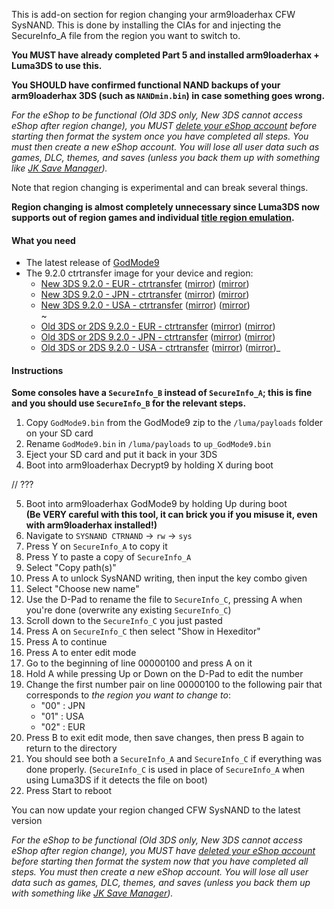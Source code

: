 This is add-on section for region changing your arm9loaderhax CFW SysNAND. This is done by installing the CIAs for and injecting the SecureInfo_A file from the region you want to switch to.

**You MUST have already completed Part 5 and installed arm9loaderhax + Luma3DS to use this.**

**You SHOULD have confirmed functional NAND backups of your arm9loaderhax 3DS (such as `NANDmin.bin`) in case something goes wrong.**

*For the eShop to be functional (Old 3DS only, New 3DS cannot access eShop after region change), you MUST [delete your eShop account](http://en-americas-support.nintendo.com/app/answers/detail/a_id/74/~/how-to-delete-a-nintendo-eshop-account) before starting then format the system once you have completed all steps. You must then create a new eShop account. You will lose all user data such as games, DLC, themes, and saves (unless you back them up with something like [JK Save Manager](https://gbatemp.net/threads/413143/)).*

Note that region changing is experimental and can break several things.

**Region changing is almost completely unnecessary since Luma3DS now supports out of region games and individual [title region emulation](https://github.com/AuroraWright/Luma3DS/wiki/Options-and-usage).**

#### What you need

* The latest release of [GodMode9](https://github.com/d0k3/GodMode9/releases/)
* The 9.2.0 ctrtransfer image for your device and region:
  +    <a href="https://plailect.github.io/Guide/9.2.0-20E_ctrtransfer_n3DS.torrent" target="_blank">New 3DS 9.2.0 - EUR - ctrtransfer</a> ([mirror]()) ([mirror]())  
  +    <a href="https://plailect.github.io/Guide/9.2.0-20J_ctrtransfer_n3DS.torrent" target="_blank">New 3DS 9.2.0 - JPN - ctrtransfer</a> ([mirror]()) ([mirror]())    
  +    <a href="https://plailect.github.io/Guide/9.2.0-20U_ctrtransfer_n3DS.torrent" target="_blank">New 3DS 9.2.0 - USA - ctrtransfer</a> ([mirror]()) ([mirror]())    
~
  +    <a href="https://plailect.github.io/Guide/9.2.0-20E_ctrtransfer_o3ds.torrent" target="_blank">Old 3DS or 2DS 9.2.0 - EUR - ctrtransfer</a> ([mirror]()) ([mirror]())    
  +    <a href="https://plailect.github.io/Guide/9.2.0-20J_ctrtransfer_o3ds.torrent" target="_blank">Old 3DS or 2DS 9.2.0 - JPN - ctrtransfer</a> ([mirror]()) ([mirror]())    
  +    <a href="https://plailect.github.io/Guide/9.2.0-20U_ctrtransfer_o3ds.torrent" target="_blank">Old 3DS or 2DS 9.2.0 - USA - ctrtransfer</a> ([mirror]()) ([mirror]())_

#### Instructions

**Some consoles have a `SecureInfo_B` instead of `SecureInfo_A`; this is fine and you should use `SecureInfo_B` for the relevant steps.**    

1. Copy `GodMode9.bin` from the GodMode9 zip to the `/luma/payloads` folder on your SD card
1. Rename `GodMode9.bin` in `/luma/payloads` to `up_GodMode9.bin`
4. Eject your SD card and put it back in your 3DS
4. Boot into arm9loaderhax Decrypt9 by holding X during boot

// ???

5. Boot into arm9loaderhax GodMode9 by holding Up during boot    
**(Be VERY careful with this tool, it can brick you if you misuse it, even with arm9loaderhax installed!)**
14. Navigate to `SYSNAND CTRNAND` -> `rw` -> `sys`
15. Press Y on `SecureInfo_A` to copy it
16. Press Y to paste a copy of `SecureInfo_A`
17. Select "Copy path(s)"
18. Press A to unlock SysNAND writing, then input the key combo given
20. Select "Choose new name"
20. Use the D-Pad to rename the file to `SecureInfo_C`, pressing A when you're done (overwrite any existing `SecureInfo_C`)
18. Scroll down to the `SecureInfo_C` you just pasted
21. Press A on `SecureInfo_C` then select "Show in Hexeditor"
22. Press A to continue
23. Press A to enter edit mode
11. Go to the beginning of line 00000100 and press A on it
12. Hold A while pressing Up or Down on the D-Pad to edit the number
13. Change the first number pair on line 00000100 to the following pair that corresponds to *the region you want to change to*:
    - "00" : JPN
    - "01" : USA
    - "02" : EUR
13. Press B to exit edit mode, then save changes, then press B again to return to the directory
19. You should see both a `SecureInfo_A` and `SecureInfo_C` if everything was done properly. (`SecureInfo_C` is used in place of `SecureInfo_A` when using Luma3DS if it detects the file on boot)
16. Press Start to reboot

You can now update your region changed CFW SysNAND to the latest version

*For the eShop to be functional (Old 3DS only, New 3DS cannot access eShop after region change), you MUST have [deleted your eShop account](http://en-americas-support.nintendo.com/app/answers/detail/a_id/74/~/how-to-delete-a-nintendo-eshop-account) before starting then format the system now that you have completed all steps. You must then create a new eShop account. You will lose all user data such as games, DLC, themes, and saves (unless you back them up with something like [JK Save Manager](https://gbatemp.net/threads/413143/)).*
